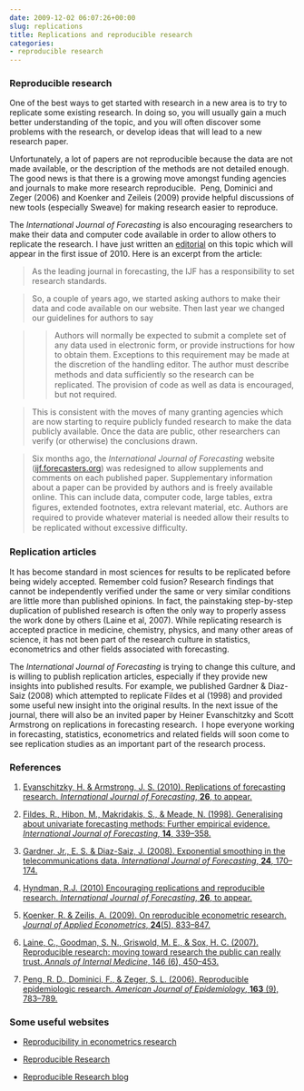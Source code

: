 ```yaml
---
date: 2009-12-02 06:07:26+00:00
slug: replications
title: Replications and reproducible research
categories:
- reproducible research
---
```


### Reproducible research


One of the best ways to get started with research in a new area is to try to replicate some existing research. In doing so, you will usually gain a much better understanding of the topic, and you will often discover some problems with the research, or develop ideas that will lead to a new research paper.

Unfortunately, a lot of papers are not reproducible because the data are not made available, or the description of the methods are not detailed enough. The good news is that there is a growing move amongst funding agencies and journals to make more research reproducible.  Peng, Dominici and Zeger (2006) and Koenker and Zeileis (2009) provide helpful discussions of new tools (especially Sweave) for making research easier to reproduce.

The _International Journal of Forecasting_ is also encouraging researchers to make their data and computer code available in order to allow others to replicate the research. I have just written an [editorial](/publications/replication) on this topic which will appear in the first issue of 2010. Here is an excerpt from the article:

>As the leading journal in forecasting, the IJF has a responsibility to set research standards.

>So, a couple of years ago, we started asking authors to make their data and code available on our website. Then last year we changed our guidelines for authors to say

>>Authors will normally be expected to submit a complete set of any data used in electronic form, or provide instructions for how to obtain them. Exceptions to this requirement may be made at the discretion of the handling editor. The author must describe methods and data sufﬁciently so the research can be replicated. The
provision of code as well as data is encouraged, but not required.

>This is consistent with the moves of many granting agencies which are now starting to require publicly funded research to make the data publicly available. Once the data are public, other researchers can verify (or otherwise) the conclusions drawn.

>Six months ago, the _International Journal of Forecasting_ website ([ijf.forecasters.org](http://ijf.forecasters.org)) was redesigned to allow supplements and comments on each published paper. Supplementary information about a paper can be provided by authors and is freely available online. This can include data, computer code, large tables, extra ﬁgures, extended footnotes, extra relevant material, etc. Authors are required to provide whatever material is needed allow their results to be replicated without excessive difﬁculty.



### Replication articles


It has become standard in most sciences for results to be replicated before being widely accepted. Remember cold fusion? Research findings that cannot be independently verified under the same or very similar conditions are little more than published opinions. In fact, the painstaking step-by-step duplication of published research is often the only way to properly assess the work done by others (Laine et al, 2007). While replicating research is accepted practice in medicine, chemistry, physics, and many other areas of science, it has not been part of the research culture in statistics, econometrics and other fields associated with forecasting.

The _International Journal of Forecasting_ is trying to change this culture, and is willing to publish replication articles, especially if they provide new insights into published results. For example, we published Gardner & Diaz-Saiz (2008) which attempted to replicate Fildes et al (1998) and provided some useful new insight into the original results. In the next issue of the journal, there will also be an invited paper by Heiner Evanschitzky and Scott Armstrong on replications in forecasting research.  I hope everyone working in forecasting, statistics, econometrics and related fields will soon come to see replication studies as an important part of the research process.


### References





  1. [Evanschitzky, H. & Armstrong, J. S. (2010). Replications of forecasting research. _International Journal of Forecasting_, **26**, to appear.](http://dx.doi.org/10.1016/j.ijforecast.2009.09.003)

  2. [Fildes, R., Hibon, M., Makridakis, S., & Meade, N. (1998). Generalising about univariate forecasting methods: Further empirical evidence. _International Journal of Forecasting_, **14**, 339–358.](http://dx.doi.org/10.1016/S0169-2070(98)00009-0)

  3. [Gardner, Jr., E. S. & Diaz-Saiz, J. (2008). Exponential smoothing in the telecommunications data. _International Journal of Forecasting_, **24**, 170–174.](http://dx.doi.org/10.1016/j.ijforecast.2007.05.002)

  4. [Hyndman, R.J. (2010) Encouraging replications and reproducible research. _International Journal of Forecasting_, **26**, to appear.](/publications/replication)

  5. [Koenker, R. & Zeilis, A. (2009). On reproducible econometric research. _Journal of Applied Econometrics_, **24**(5), 833–847.](http://dx.doi.org/10.1002/jae.1083)

  6. [Laine, C., Goodman, S. N., Griswold, M. E., & Sox, H. C. (2007). Reproducible research: moving toward research the public can really trust. _Annals of Internal Medicine_, 146 (6), 450–453.](http://www.annals.org/content/146/6/450)

  7. [Peng, R. D., Dominici, F., & Zeger, S. L. (2006). Reproducible epidemiologic research. _American Journal of Epidemiology_, **163** (9), 783–789.](http://dx.doi.org/10.1093/aje/kwj093)



### Some useful websites





  * [Reproducibility in econometrics research](http://www.econ.uiuc.edu/~roger/repro.html)

  * [Reproducible Research](http://reproducibleresearch.net)

  * [Reproducible Research blog](http://www.reproducibleresearch.net/blog/)
